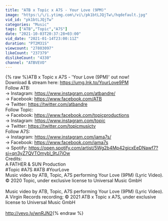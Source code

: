 ```yaml
---
title: "ATB x Topic x A7S - Your Love (9PM)"
image: "https:\/\/i.ytimg.com\/vi\/pk1btLJQjTw\/hqdefault.jpg"
vid_id: "pk1btLJQjTw"
categories: "Music"
tags: ["ATB","Topic","A7S"]
date: "2021-10-03T20:37:28+03:00"
vid_date: "2021-01-14T23:00:11Z"
duration: "PT2M31S"
viewcount: "27803097"
likeCount: "237379"
dislikeCount: "4330"
channel: "ATBVEVO"
---
```

{% raw %}ATB x Topic x A7S - 'Your Love (9PM)' out now!<br />Download &amp; stream here: <a rel="nofollow" target="blank" href="https://umg.lnk.to/YourLove9PM">https://umg.lnk.to/YourLove9PM</a><br />Follow ATB: <br />→ Instagram: <a rel="nofollow" target="blank" href="https://www.instagram.com/atbandre/">https://www.instagram.com/atbandre/</a> <br />→ Facebook: <a rel="nofollow" target="blank" href="https://www.facebook.com/ATB">https://www.facebook.com/ATB</a><br />→ Twitter: <a rel="nofollow" target="blank" href="https://twitter.com/atbandre">https://twitter.com/atbandre</a><br />Follow Topic:<br />→ Facebook: <a rel="nofollow" target="blank" href="https://www.facebook.com/topicproductions">https://www.facebook.com/topicproductions</a><br />→ Instagram: <a rel="nofollow" target="blank" href="https://www.instagram.com/topic">https://www.instagram.com/topic</a> <br />→ Twitter: <a rel="nofollow" target="blank" href="https://twitter.com/topicmusictv">https://twitter.com/topicmusictv</a> <br />Follow A7S:<br />→ Instagram: <a rel="nofollow" target="blank" href="https://www.instagram.com/iama7s/">https://www.instagram.com/iama7s/</a> <br />→ Facebook: <a rel="nofollow" target="blank" href="https://www.facebook.com/iama7s">https://www.facebook.com/iama7s</a><br />→ Spotify: <a rel="nofollow" target="blank" href="https://open.spotify.com/artist/5Wg2b4Mp42gicxEeDNawf7?si=qn3yZ7QVTOmybl_9tJ7iOw">https://open.spotify.com/artist/5Wg2b4Mp42gicxEeDNawf7?si=qn3yZ7QVTOmybl_9tJ7iOw</a> <br />Credits:<br />A FATHER &amp; SUN Production <br />#Topic #A7S #ATB #YourLove<br />Music video by ATB, Topic, A7S performing Your Love (9PM) (Lyric Video). © 2020 Topic, under exclusive license to Universal Music GmbH<br /><br />Music video by ATB, Topic, A7S performing Your Love (9PM) (Lyric Video). A Virgin Records recording; © 2021 ATB x Topic x A7S, under exclusive license to Universal Music GmbH<br /><br /><a rel="nofollow" target="blank" href="http://vevo.ly/wnRJN2">http://vevo.ly/wnRJN2</a>{% endraw %}
